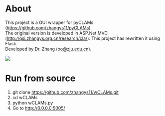 # About

This project is a GUI wrapper for pyCLAMs (https://github.com/zhangys11/pyCLAMs).  
The original version is developed in ASP.Net MVC (http://qsi.zhangys.org.cn/research/cla/). This project has rewritten it using Flask.    
Developed by Dr. Zhang (oo@zju.edu.cn).   

<img src="wCLAMs.jpg">


# Run from source

1. git clone https://github.com/zhangys11/wCLAMs.git
2. cd wCLAMs
3. python wCLAMs.py
4. Go to http://0.0.0.0:5005/